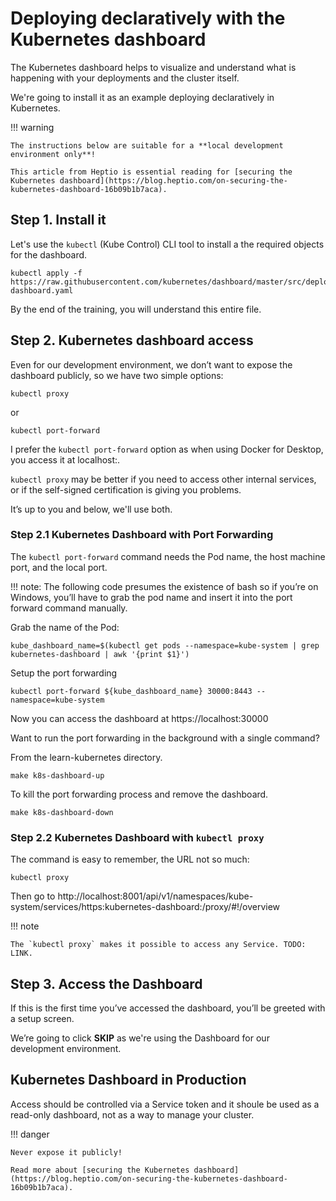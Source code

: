 # Deploying declaratively with the Kubernetes dashboard

The Kubernetes dashboard helps to visualize and understand what is happening with your deployments and the cluster itself.

We're going to install it as an example deploying declaratively in Kubernetes.

!!! warning

    The instructions below are suitable for a **local development environment only**!

    This article from Heptio is essential reading for [securing the Kubernetes dashboard](https://blog.heptio.com/on-securing-the-kubernetes-dashboard-16b09b1b7aca).

## Step 1. Install it

Let's use the `kubectl` (Kube Control) CLI tool to install a the required objects for the dashboard.

    kubectl apply -f https://raw.githubusercontent.com/kubernetes/dashboard/master/src/deploy/recommended/kubernetes-dashboard.yaml

By the end of the training, you will understand this entire file.

## Step 2. Kubernetes dashboard access

Even for our development environment, we don’t want to expose the dashboard publicly, so we have two simple options:

    kubectl proxy

or

    kubectl port-forward

I prefer the `kubectl port-forward` option as when using Docker for Desktop, you access it at localhost:<port>.

`kubectl proxy` may be better if you need to access other internal services, or if the self-signed certification is giving you problems.

It’s up to you and below, we'll use both.

### Step 2.1 Kubernetes Dashboard with Port Forwarding

The `kubectl port-forward` command needs the Pod name, the host machine port, and the local port.

!!! note: 
    The following code presumes the existence of bash so if you’re on Windows, you’ll have to grab the pod name and insert it into the port forward command manually.

Grab the name of the Pod:

    kube_dashboard_name=$(kubectl get pods --namespace=kube-system | grep kubernetes-dashboard | awk '{print $1}')

Setup the port forwarding

    kubectl port-forward ${kube_dashboard_name} 30000:8443 --namespace=kube-system

Now you can access the dashboard at https://localhost:30000

Want to run the port forwarding in the background with a single command?

From the learn-kubernetes directory.

    make k8s-dashboard-up

To kill the port forwarding process and remove the dashboard.

    make k8s-dashboard-down

### Step 2.2 Kubernetes Dashboard with `kubectl proxy`

The command is easy to remember, the URL not so much:

    kubectl proxy

Then go to http://localhost:8001/api/v1/namespaces/kube-system/services/https:kubernetes-dashboard:/proxy/#!/overview

!!! note

    The `kubectl proxy` makes it possible to access any Service. TODO: LINK.

## Step 3. Access the Dashboard

If this is the first time you’ve accessed the dashboard, you’ll be greeted with a setup screen.

We’re going to click **SKIP** as we're using the Dashboard for our development environment.

## Kubernetes Dashboard in Production

Access should be controlled via a Service token and it shoule be used as a read-only dashboard, not as a way to manage your cluster.

!!! danger

    Never expose it publicly!

    Read more about [securing the Kubernetes dashboard](https://blog.heptio.com/on-securing-the-kubernetes-dashboard-16b09b1b7aca).
